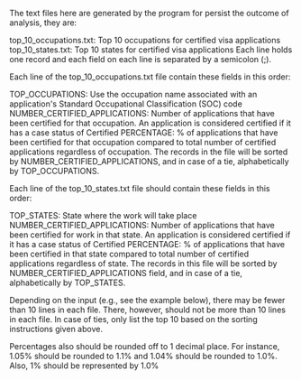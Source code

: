 The text files here are generated by the program for persist the outcome of analysis, they are:

top_10_occupations.txt: Top 10 occupations for certified visa applications
top_10_states.txt: Top 10 states for certified visa applications
Each line holds one record and each field on each line is separated by a semicolon (;).

Each line of the top_10_occupations.txt file contain these fields in this order:

TOP_OCCUPATIONS: Use the occupation name associated with an application's Standard Occupational Classification (SOC) code
NUMBER_CERTIFIED_APPLICATIONS: Number of applications that have been certified for that occupation. An application is considered certified if it has a case status of Certified
PERCENTAGE: % of applications that have been certified for that occupation compared to total number of certified applications regardless of occupation.
The records in the file will be sorted by NUMBER_CERTIFIED_APPLICATIONS, and in case of a tie, alphabetically by TOP_OCCUPATIONS.

Each line of the top_10_states.txt file should contain these fields in this order:

TOP_STATES: State where the work will take place
NUMBER_CERTIFIED_APPLICATIONS: Number of applications that have been certified for work in that state. An application is considered certified if it has a case status of Certified
PERCENTAGE: % of applications that have been certified in that state compared to total number of certified applications regardless of state.
The records in this file will be sorted by NUMBER_CERTIFIED_APPLICATIONS field, and in case of a tie, alphabetically by TOP_STATES.

Depending on the input (e.g., see the example below), there may be fewer than 10 lines in each file. There, however, should not be more than 10 lines in each file. In case of ties, only list the top 10 based on the sorting instructions given above.

Percentages also should be rounded off to 1 decimal place. For instance, 1.05% should be rounded to 1.1% and 1.04% should be rounded to 1.0%. Also, 1% should be represented by 1.0%
